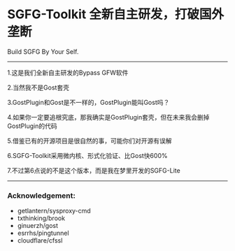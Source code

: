 # SGFG-Toolkit 全新自主研发，打破国外垄断

Build SGFG By Your Self.
- - -
1.这是我们全新自主研发的Bypass GFW软件

2.当然我不是Gost套壳

3.GostPlugin和Gost是不一样的，GostPlugin能叫Gost吗？

4.如果你一定要追根究底，那我确实是GostPlugin套壳，但在未来我会删掉GostPlugin的代码

5.借鉴已有的开源项目是很自然的事，可能你们对开源有误解

6.SGFG-Toolkit采用微内核、形式化验证、比Gost快600%

7.不过第6点说的不是这个版本，而是我在梦里开发的SGFG-Lite
- - -
### Acknowledgement:
+ getlantern/sysproxy-cmd
+ txthinking/brook
+ ginuerzh/gost
+ esrrhs/pingtunnel
+ cloudflare/cfssl
